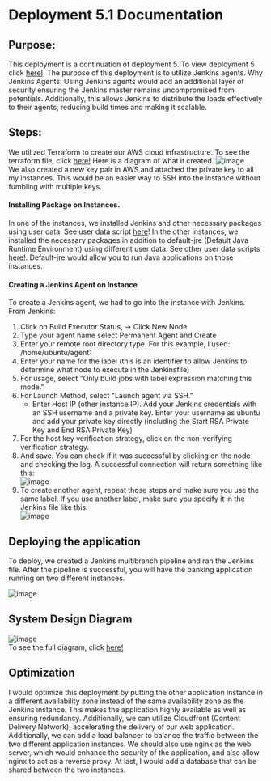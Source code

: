 # Deployment 5.1 Documentation 

## Purpose:
This deployment is a continuation of deployment 5. To view deployment 5 click [here!](https://github.com/auzhangLABS/c4_deployment-5). The purpose of this deployment is to utilize Jenkins agents. Why Jenkins Agents: Using Jenkins agents would add an additional layer of security ensuring the Jenkins master remains uncompromised from potentials. Additionally, this allows Jenkins to distribute the loads effectively to their agents, reducing build times and making it scalable. 

## Steps:
We utilized Terraform to create our AWS cloud infrastructure. To see the terraform file, click [here!](https://github.com/auzhangLABS/c4_deployment5.1/blob/temp/main.tf) Here is a diagram of what it created.
![image](https://github.com/auzhangLABS/c4_deployment5.1/assets/138344000/a4ef18e5-bdb1-40c1-a6eb-a245378e3223)
 <br>
We also created a new key pair in AWS and attached the private key to all my instances. This would be an easier way to SSH into the instance without fumbling with multiple keys. <br>

#### Installing Package on Instances. 
In one of the instances, we installed Jenkins and other necessary packages using user data. See user data script [here](https://github.com/auzhangLABS/c4_deployment5.1/blob/temp/deployjenkins.sh)!
In the other instances, we installed the necessary packages in addition to default-jre (Default Java Runtime Environment) using different user data. See other user data scripts [here!](https://github.com/auzhangLABS/c4_deployment5.1/blob/temp/deploypython.sh). Default-jre would allow you to run Java applications on those instances.


#### Creating a Jenkins Agent on Instance
To create a Jenkins agent, we had to go into the instance with Jenkins. From Jenkins:
1. Click on Build Executor Status, -> Click New Node
2. Type your agent name select Permanent Agent and Create
3. Enter your remote root directory type. For this example, I used: /home/ubuntu/agent1
4. Enter your name for the label (this is an identifier to allow Jenkins to determine what node to execute in the Jenkinsfile)
5. For usage, select "Only build jobs with label expression matching this mode."
6. For Launch Method, select "Launch agent via SSH."
   - Enter Host IP (other instance IP). Add your Jenkins credentials with an SSH username and a private key. Enter your username as ubuntu and add your private key directly (including the Start RSA Private Key and End RSA Private Key)
7. For the host key verification strategy, click on the non-verifying verification strategy.
8. And save. You can check if it was successful by clicking on the node and checking the log. A successful connection will return something like this: <br>
![image](https://github.com/auzhangLABS/c4_deployment5.1/assets/138344000/d086a1d2-e2ab-4306-940f-b7e5df4d0005) <br>
9. To create another agent, repeat those steps and make sure you use the same label. If you use another label, make sure you specify it in the Jenkins file like this: <br>
![image](https://github.com/auzhangLABS/c4_deployment5.1/assets/138344000/36053c50-9e8a-40c7-9276-92be0c73c271)


## Deploying the application
To deploy, we created a Jenkins multibranch pipeline and ran the Jenkins file. After the pipeline is successful, you will have the banking application running on two different instances. 

![image](https://github.com/auzhangLABS/c4_deployment5.1/assets/138344000/e4981d3f-7958-404e-925b-c23623e6a3c4)

## System Design Diagram
![image](https://github.com/auzhangLABS/c4_deployment5.1/assets/138344000/109171c2-1b0c-4570-bd1b-78ee9e8d08da)
 <br>
To see the full diagram, click [here!](https://github.com/auzhangLABS/c4_deployment5.1/blob/main/d5.1v3.drawio.png)

## Optimization
I would optimize this deployment by putting the other application instance in a different availability zone instead of the same availability zone as the Jenkins instance. This makes the application highly available as well as ensuring redundancy. Additionally, we can utilize Cloudfront (Content Delivery Network), accelerating the delivery of our web application. Additionally, we can add a load balancer to balance the traffic between the two different application instances. We should also use nginx as the web server, which would enhance the security of the application, and also allow nginx to act as a reverse proxy. At last, I would add a database that can be shared between the two instances.



